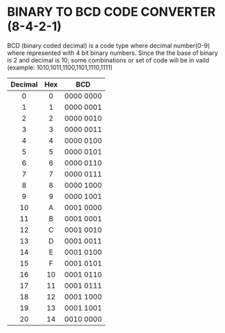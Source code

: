 # BINARY TO BCD CODE CONVERTER (8-4-2-1)

BCD (binary coded decimal) is a code type where decimal number(0-9) where represented with 4 bit binary numbers. Since the the base of binary is 2 and decimal is 10; some combinations or set of code will be in vaild (example: 1010,1011,1100,1101,1110,1111)

| Decimal | Hex | BCD |
| :---: | :---: | ---- |
| 0 | 0 | 0000 0000 |
| 1 | 1 | 0000 0001 |
| 2 | 2 | 0000 0010 |
| 3 | 3 | 0000 0011 |
| 4 | 4 | 0000 0100 |
| 5 | 5 | 0000 0101 |
| 6 | 6 | 0000 0110 |
| 7 | 7 | 0000 0111 |
| 8 | 8 | 0000 1000 |
| 9 | 9 | 0000 1001 |
| 10 | A | 0001 0000 |
| 11 | B | 0001 0001 |
| 12 | C | 0001 0010 |
| 13 | D | 0001 0011 |
| 14 | E | 0001 0100 |
| 15 | F | 0001 0101 |
| 16 | 10 | 0001 0110 |
| 17 | 11 | 0001 0111 |
| 18 | 12 | 0001 1000 |
| 19 | 13 | 0001 1001 |
| 20 | 14 | 0010 0000 |

